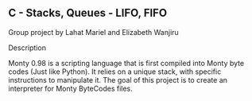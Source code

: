 C - Stacks, Queues - LIFO, FIFO
--
Group project by Lahat Mariel and Elizabeth Wanjiru

Description

Monty 0.98 is a scripting language that is first compiled into Monty byte codes (Just like Python). It relies on a unique stack, with specific instructions to manipulate it. The goal of this project is to create an interpreter for Monty ByteCodes files.
